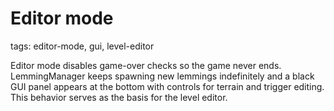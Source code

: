 # Editor mode

tags: editor-mode, gui, level-editor

Editor mode disables game-over checks so the game never ends. LemmingManager keeps spawning new lemmings indefinitely and a black GUI panel appears at the bottom with controls for terrain and trigger editing. This behavior serves as the basis for the level editor.
